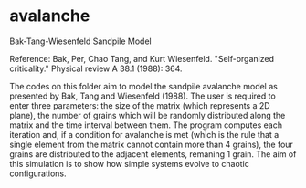 # avalanche
Bak-Tang-Wiesenfeld Sandpile Model

Reference: Bak, Per, Chao Tang, and Kurt Wiesenfeld. "Self-organized criticality." Physical review A 38.1 (1988): 364.

The codes on this folder aim to model the sandpile avalanche model as presented by Bak, Tang and Wiesenfeld (1988). The user is required to enter three parameters: the size of the matrix (which represents a 2D plane), the number of grains which will be randomly distributed along the matrix and the time interval between them. The program computes each iteration and, if a condition for avalanche is met (which is the rule that a single element from the matrix cannot contain more than 4 grains), the four grains are distributed to the adjacent elements, remaning 1 grain. The aim of this simulation is to show how simple systems evolve to chaotic configurations.
